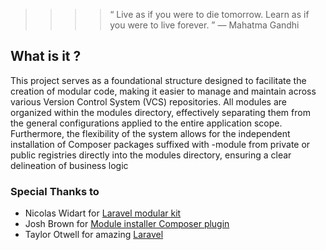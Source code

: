 
>>>> “ Live as if you were to die tomorrow. Learn as if you were to live forever. ” — Mahatma Gandhi

## What is it ?
This project serves as a foundational structure designed to facilitate the creation of modular code, making it easier to manage and maintain across various Version Control System (VCS) repositories. All modules are organized within the modules directory, effectively separating them from the general configurations applied to the entire application scope. Furthermore, the flexibility of the system allows for the independent installation of Composer packages suffixed with -module from private or public registries directly into the modules directory, ensuring a clear delineation of business logic

### Special Thanks to
- Nicolas Widart for [Laravel modular kit](https://github.com/nWidart/laravel-modules)
- Josh Brown for [Module installer Composer plugin](https://github.com/joshbrw/laravel-module-installer)
- Taylor Otwell for amazing [Laravel](https://github.com/laravel/laravel)
